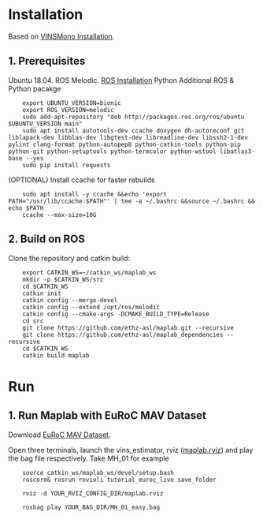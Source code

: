 # Installation

Based on [VINSMono Installation](https://github.com/ethz-asl/maplab/wiki/Installation-Ubuntu).
## 1. Prerequisites
Ubuntu  18.04.
ROS Melodic. [ROS Installation](http://wiki.ros.org/ROS/Installation)
Python
Additional ROS & Python pacakge
```
    export UBUNTU_VERSION=bionic
    export ROS_VERSION=melodic
    sudo add-apt-repository "deb http://packages.ros.org/ros/ubuntu $UBUNTU_VERSION main"
    sudo apt install autotools-dev ccache doxygen dh-autoreconf git liblapack-dev libblas-dev libgtest-dev libreadline-dev libssh2-1-dev pylint clang-format python-autopep8 python-catkin-tools python-pip python-git python-setuptools python-termcolor python-wstool libatlas3-base --yes
    sudo pip install requests
```
(OPTIONAL) Install ccache for faster rebuilds
```
    sudo apt install -y ccache &&echo 'export PATH="/usr/lib/ccache:$PATH"' | tee -a ~/.bashrc &&source ~/.bashrc && echo $PATH
    ccache --max-size=10G
```
## 2. Build on ROS
Clone the repository and catkin build:
```
    export CATKIN_WS=~/catkin_ws/maplab_ws
    mkdir -p $CATKIN_WS/src
    cd $CATKIN_WS
    catkin init
    catkin config --merge-devel 
    catkin config --extend /opt/ros/melodic
    catkin config --cmake-args -DCMAKE_BUILD_TYPE=Release
    cd src
    git clone https://github.com/ethz-asl/maplab.git --recursive
    git clone https://github.com/ethz-asl/maplab_dependencies --recursive
    cd $CATKIN_WS
    catkin build maplab
```
# Run

## 1. Run Maplab with EuRoC MAV Dataset

Download [EuRoC MAV Dataset](http://projects.asl.ethz.ch/datasets/doku.php?id=kmavvisualinertialdatasets).

Open three terminals, launch the vins_estimator, rviz ([maplab.rviz](maplab.rviz)) and play the bag file respectively. Take MH_01 for example
```
    source catkin_ws/maplab_ws/devel/setup.bash
    roscore& rosrun rovioli tutorial_euroc_live save_folder
```
```
    rviz -d YOUR_RVIZ_CONFIG_DIR/maplab.rviz
```
```
    rosbag play YOUR_BAG_DIR/MH_01_easy.bag 
``` 
